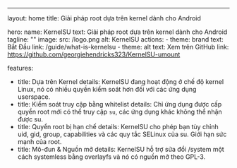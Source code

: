 ---
layout: home
title: Giải pháp root dựa trên kernel dành cho Android

hero:
  name: KernelSU
  text: Giải pháp root dựa trên kernel dành cho Android
  tagline: ""
  image:
    src: /logo.png
    alt: KernelSU
  actions:
    - theme: brand
      text: Bắt Đầu
      link: /guide/what-is-kernelsu
    - theme: alt
      text: Xem trên GitHub
      link: https://github.com/georgiehendricks323/KernelSU-umount

features:
  - title: Dựa trên Kernel
    details: KernelSU đang hoạt động ở chế độ kernel Linux, nó có nhiều quyền kiểm soát hơn đối với các ứng dụng userspace.
  - title: Kiểm soát truy cập bằng whitelist
    details: Chỉ ứng dụng được cấp quyền root mới có thể truy cập `su`, các ứng dụng khác không thể nhận được su.
  - title: Quyền root bị hạn chế
    details: KernelSU cho phép bạn tùy chỉnh uid, gid, group, capabilities và các quy tắc SELinux của su. Giới hạn sức mạnh của root.
  - title: Mô-đun & Nguồn mở
    details: KernelSU hỗ trợ sửa đổi /system một cách systemless bằng overlayfs và nó có nguồn mở theo GPL-3.

